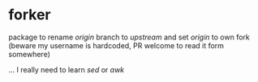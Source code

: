 # forker

package to rename _origin_ branch to _upstream_ and set _origin_ to own fork (beware my username is hardcoded, PR welcome to read it form somewhere)

... I really need to learn _sed_ or _awk_
